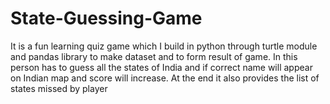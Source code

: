 # State-Guessing-Game
It is a fun learning quiz game which I build in python through turtle module and pandas library to make dataset and to form result of game. In this person has to guess all the states of India and if correct name will appear on Indian map and score will increase. At the end it also provides the list of states missed by player
